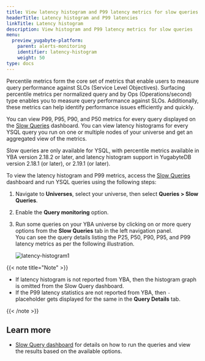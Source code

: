 ```yaml
---
title: View latency histogram and P99 latency metrics for slow queries
headerTitle: Latency histogram and P99 latencies
linkTitle: Latency histogram
description: View histogram and P99 latency metrics for slow queries
menu:
  preview_yugabyte-platform:
    parent: alerts-monitoring
    identifier: latency-histogram
    weight: 50
type: docs
---
```


Percentile metrics form the core set of metrics that enable users to measure query performance against SLOs (Service Level Objectives). Surfacing percentile metrics per normalized query and by Ops (Operations/second) type enables you to measure query performance against SLOs. Additionally, these metrics can help identify performance issues efficiently and quickly.

You can view P99, P95, P90, and P50 metrics for every query displayed on the [Slow Queries](../../../yugabyte-platform/alerts-monitoring/slow-queries-dashboard/) dashboard.
You can view latency histograms for every YSQL query you run on one or multiple nodes of your universe and get an aggregated view of the metrics.

Slow queries are only available for YSQL, with percentile metrics available in YBA version 2.18.2 or later, and latency histogram support in YugabyteDB version 2.18.1 (or later), or 2.19.1 (or later).

To view the latency histogram and P99 metrics, access the [Slow Queries](../../../yugabyte-platform/alerts-monitoring/slow-queries-dashboard/) dashboard and run YSQL queries using the following steps:

1. Navigate to **Universes**, select your universe, then select **Queries > Slow Queries**.
1. Enable the **Query monitoring** option.
1. Run some queries on your YBA universe by clicking on or more query options from the **Slow Queries** tab in the left navigation panel.
    \
    You can see the query details listing the P25, P50, P90, P95, and P99 latency metrics as per the following illustration.

    ![latency-histogram1](/images/yp/alerts-monitoring/slow-queries/latency-histogram1.png)

{{< note title="Note" >}}

- If latency histogram is not reported from YBA, then the histogram graph is omitted from the Slow Query dashboard.
- If the P99 latency statistics are not reported from YBA, then `-` placeholder gets displayed for the same in the **Query Details** tab.

{{< /note >}}

## Learn more

- [Slow Query dashboard](../../../yugabyte-platform/alerts-monitoring/slow-queries-dashboard/) for details on how to run the queries and view the results based on the available options.
